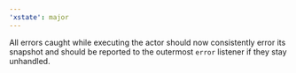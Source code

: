 ```yaml
---
'xstate': major
---
```


All errors caught while executing the actor should now consistently error its snapshot and should be reported to the outermost `error` listener if they stay unhandled.
